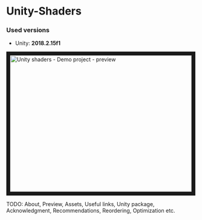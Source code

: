 # Unity-Shaders

### Used versions
* Unity: <b>2018.2.15f1</b>

<a href="http://www.youtube.com/watch?feature=player_embedded&v=yFSE7bM7LkE
" target="_blank"><img src="http://img.youtube.com/vi/yFSE7bM7LkE/0.jpg" 
alt="Unity shaders - Demo project - preview " width="480" height="360" border="10" /></a>

TODO: 
About, Preview, Assets, Useful links, Unity package, Acknowledgment, Recommendations, Reordering, Optimization etc.   
